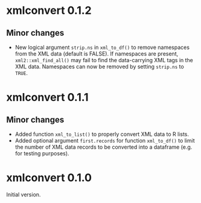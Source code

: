 # xmlconvert 0.1.2

## Minor changes

* New logical argument `strip.ns` in `xml_to_df()` to remove namespaces from the XML data (default is FALSE). If namespaces are present, `xml2::xml_find_all()` may fail to find the data-carrying XML tags in the XML data. Namespaces can now be removed by setting `strip.ns` to `TRUE`.


# xmlconvert 0.1.1

## Minor changes

* Added function `xml_to_list()` to properly convert XML data to R lists.
* Added optional argument `first.records` for function `xml_to_df()` to limit the number of XML data records to be converted into a dataframe (e.g. for testing purposes).


# xmlconvert 0.1.0

Initial version.
